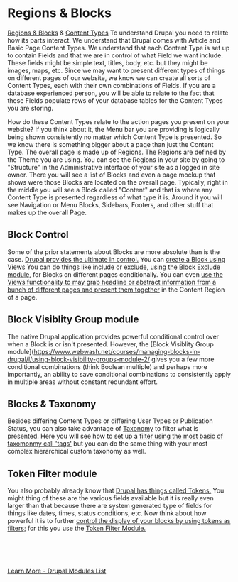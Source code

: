 
# Regions & Blocks

[Regions & Blocks](https://www.webwash.net/courses/managing-blocks-in-drupal/l/overview-blocks-and-regions/) & [Content Types](modules/contenttype.md)  To understand Drupal you need to relate how its parts interact.  We understand that Drupal comes with Article and Basic Page Content Types.  We understand that each Content Type is set up to contain Fields and that we are in control of what Field we want include.  These fields might be simple text, titles, body, etc. but they might be images, maps, etc.  Since we may want to present different types of things on different pages of our website, we know we can create all sorts of Content Types, each with their own combinations of Fields.  If you are a database experienced person, you will be able to relate to the fact that these Fields populate rows of your database tables for the Content Types you are storing.

How do these Content Types relate to the action pages you present on your website?  If you think about it, the Menu bar you are providing is logically being shown consistently no matter which Content Type is presented.  So we know there is something bigger about a page than just the Content Type.  The overall page is made up of Regions.  The Regions are defined by the Theme you are using. You can see the Regions in your site by going to "Structure" in the Administrative interface of your site as a logged in site owner.  There you will see a list of Blocks and even a page mockup that shows were those Blocks are located on the overall page.  Typically, right in the middle you will see a Block called "Content" and that is where any Content Type is presented regardless of what type it is.  Around it you will see Navigation or Menu Blocks, Sidebars, Footers, and other stuff that makes up the overall Page.

## Block Control

Some of the prior statements about Blocks are more absolute than is the case.  [Drupal provides the ultimate in control.](https://www.webwash.net/courses/managing-blocks-in-drupal/)  You can [create a Block using Views](https://www.webwash.net/courses/managing-blocks-in-drupal/l/create-block-using-views-2/)  You can do things like include or [exclude, using the Block Exclude module,](https://www.webwash.net/courses/managing-blocks-in-drupal/l/using-block-exclude-pages/) for Blocks on different pages conditionally.  You can even [use the Views functionality to may grab headline or abstract information from a bunch of different pages and present them together](https://www.webwash.net/courses/managing-blocks-in-drupal/l/display-content-fields-in-block-using-views/) in the Content Region of a page.

## Block Visiblity Group module

The native Drupal application provides powerful conditional control over when a Block is or isn't presented.  However, the [Block Visiblity Group module](https://www.webwash.net/courses/managing-blocks-in-drupal/l/using-block-visibility-groups-module-2/  gives you a few more conditional combinations (think Boolean multiple) and perhaps more importantly, an ability to save conditional combinations to consistently apply in multiple areas without constant redundant effort.

## Blocks & Taxonomy

Besides differing Content Types or differing User Types or Publication Status, you can also take advantage of [Taxonomy](modules/taxonomy.md) to filter what is presented.    Here you will see how to set up a [filter using the most basic of taxomonmy call 'tags'](https://www.webwash.net/courses/managing-blocks-in-drupal/l/display-blocks-using-taxonomy-term-condition/) but you can do the same thing with your most complex hierarchical custom taxonomy as well.

## Token Filter module

You also probably already know that [Drupal has things called Tokens.](modules/development.md#token-module)  You might thing of these are the various fields available but it is really even larger than that because there are system generated type of fields for things like dates, times, status conditions, etc.  Now think about how powerful it is to further [control the display of your blocks by using tokens as filters;](https://www.youtube.com/watch?v=TKJyxTvH0Zw) for this you use the [Token Filter Module.](https://www.drupal.org/project/token_filter)



<br>
<br>
<br>

[Learn More - Drupal Modules List](../chapters.md#drupal-modules)
